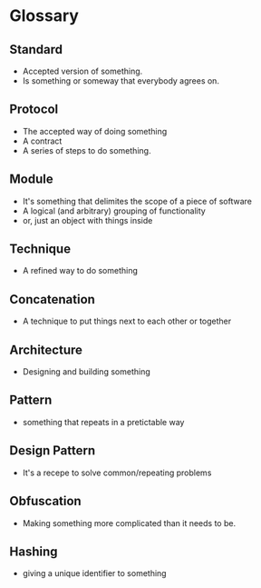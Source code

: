 # Glossary

## Standard
- Accepted version of something.
- Is something or someway that everybody agrees on.

## Protocol
- The accepted way of doing something
- A contract
- A series of steps to do something.

## Module
- It's something that delimites the scope of a piece of software
- A logical (and arbitrary) grouping of functionality
- or, just an object with things inside

## Technique
- A refined way to do something

## Concatenation
- A technique to put things next to each other or together

## Architecture
- Designing and building something

## Pattern
- something that repeats in a pretictable way

## Design Pattern
- It's a recepe to solve common/repeating problems

## Obfuscation
- Making something more complicated than it needs to be.

## Hashing
- giving a unique identifier to something
